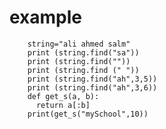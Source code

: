 # example
		string="ali ahmed salm"
		print (string.find("sa"))
		print (string.find(""))
		print (string.find (" "))
		print (string.find("ah",3,5))
		print (string.find("ah",3,6))
		def get_s(a, b):
		  return a[:b]
		print(get_s("mySchool",10))

